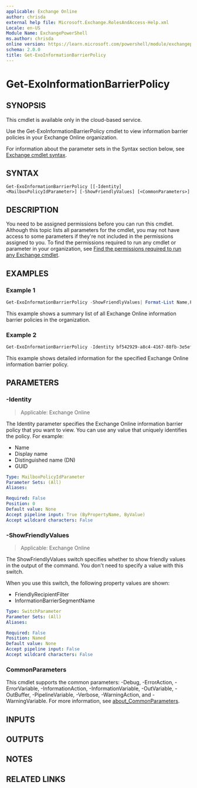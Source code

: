 ```yaml
---
applicable: Exchange Online
author: chrisda
external help file: Microsoft.Exchange.RolesAndAccess-Help.xml
Locale: en-US
Module Name: ExchangePowerShell
ms.author: chrisda
online version: https://learn.microsoft.com/powershell/module/exchangepowershell/get-exoinformationbarrierpolicy
schema: 2.0.0
title: Get-ExoInformationBarrierPolicy
---
```


# Get-ExoInformationBarrierPolicy

## SYNOPSIS
This cmdlet is available only in the cloud-based service.

Use the Get-ExoInformationBarrierPolicy cmdlet to view information barrier policies in your Exchange Online organization.

For information about the parameter sets in the Syntax section below, see [Exchange cmdlet syntax](https://learn.microsoft.com/powershell/exchange/exchange-cmdlet-syntax).

## SYNTAX

```
Get-ExoInformationBarrierPolicy [[-Identity] <MailboxPolicyIdParameter>] [-ShowFriendlyValues] [<CommonParameters>]
```

## DESCRIPTION
You need to be assigned permissions before you can run this cmdlet. Although this topic lists all parameters for the cmdlet, you may not have access to some parameters if they're not included in the permissions assigned to you. To find the permissions required to run any cmdlet or parameter in your organization, see [Find the permissions required to run any Exchange cmdlet](https://learn.microsoft.com/powershell/exchange/find-exchange-cmdlet-permissions).

## EXAMPLES

### Example 1
```powershell
Get-ExoInformationBarrierPolicy -ShowFriendlyValues| Format-List Name,FriendlyRecipientFilter,InformationBarrierSegmentName
```

This example shows a summary list of all Exchange Online information barrier policies in the organization.

### Example 2
```powershell
Get-ExoInformationBarrierPolicy -Identity bf542929-a8c4-4167-88fb-3e5ef68a1dca -ShowFriendlyValues
```

This example shows detailed information for the specified Exchange Online information barrier policy.

## PARAMETERS

### -Identity

> Applicable: Exchange Online

The Identity parameter specifies the Exchange Online information barrier policy that you want to view. You can use any value that uniquely identifies the policy. For example:

- Name
- Display name
- Distinguished name (DN)
- GUID

```yaml
Type: MailboxPolicyIdParameter
Parameter Sets: (All)
Aliases:

Required: False
Position: 0
Default value: None
Accept pipeline input: True (ByPropertyName, ByValue)
Accept wildcard characters: False
```

### -ShowFriendlyValues

> Applicable: Exchange Online

The ShowFriendlyValues switch specifies whether to show friendly values in the output of the command. You don't need to specify a value with this switch.

When you use this switch, the following property values are shown:

- FriendlyRecipientFilter
- InformationBarrierSegmentName

```yaml
Type: SwitchParameter
Parameter Sets: (All)
Aliases:

Required: False
Position: Named
Default value: None
Accept pipeline input: False
Accept wildcard characters: False
```

### CommonParameters
This cmdlet supports the common parameters: -Debug, -ErrorAction, -ErrorVariable, -InformationAction, -InformationVariable, -OutVariable, -OutBuffer, -PipelineVariable, -Verbose, -WarningAction, and -WarningVariable. For more information, see [about_CommonParameters](https://go.microsoft.com/fwlink/p/?LinkID=113216).

## INPUTS

## OUTPUTS

## NOTES

## RELATED LINKS
